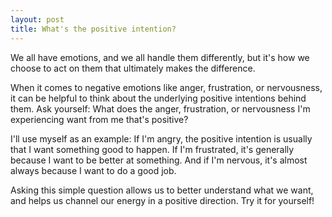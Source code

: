 ```yaml
---
layout: post
title: What's the positive intention?
---
```


We all have emotions, and we all handle them differently, but it's how we choose to act on them that ultimately makes the difference.

When it comes to negative emotions like anger, frustration, or nervousness, it can be helpful to think about the underlying positive intentions behind them. Ask yourself: What does the anger, frustration, or nervousness I'm experiencing want from me that's positive?

I'll use myself as an example: If I'm angry, the positive intention is usually that I want something good to happen. If I'm frustrated, it's generally because I want to be better at something. And if I'm nervous, it's almost always because I want to do a good job.

Asking this simple question allows us to better understand what we want, and helps us channel our energy in a positive direction. Try it for yourself!
